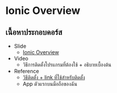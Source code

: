 # Ionic Overview

## เนื้อหาประกอบคอร์ส
* Slide
    * [Ionic Overview](https://gitpitch.com/kritsadadechawantana/demoacademy/master?p=ionicoverview)
* Video
    * วิธีการติดตั้งโปรแกรมที่ต้องใช้ + อธิบายเบื้องต้น
* Reference
	* [วิธีติดตั้ง + link ที่ใช้สำหรับติดตั้ง](https://demoacademy.gitbook.io/project/installation)
    * App ตัวแรกบนมือถือของฉัน
